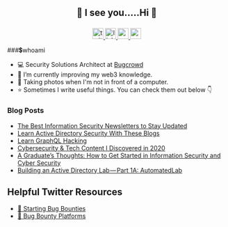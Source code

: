 <h2 align="center">👀 I see you.....Hi 👋</h2>

###

<div align="center">
    <a href="https://www.twitter.com/drunkrhin0" target="_blank">
        <img src="https://img.shields.io/static/v1?message=Twitter&logo=twitter&label=&color=1DA1F2&logoColor=white&labelColor=&style=for-the-badge" height="25" alt="twitter logo"  />
    </a>
    <a href="https://www.linkedin.com/in/tawilr/" target="_blank">
        <img src="https://img.shields.io/static/v1?message=LinkedIn&logo=linkedin&label=&color=0077B5&logoColor=white&labelColor=&style=for-the-badge" height="25" alt="linkedin logo"  />
    </a>
    <a href="https://www.drunkrhin0.blog/" target="_blank">
        <img src="https://img.shields.io/badge/website-000000?style=for-the-badge&logo=About.me&logoColor=white" height="25" alt="website logo"  />
    <a href="https://medium.com/@drunkrhin0" target="_blank">
        <img src="https://img.shields.io/static/v1?message=Medium&logo=medium&label=&color=12100E&logoColor=white&labelColor=&style=for-the-badge" height="25" alt="medium logo"  />
    </a>
</div>

###💲whoami

- 💻 Security Solutions Architect at [Bugcrowd](https://www.bugcrowd.com/)
- 🔭 I’m currently improving my web3 knowledge.
- 📸 Taking photos when I'm not in front of a computer.
- ⭐️ Sometimes I write useful things. You can check them out below 👇

### Blog Posts
<!-- BLOG-POST-LIST:START -->
- [The Best Information Security Newsletters to Stay Updated](https://www.drunkrhin0.blog/posts/the-best-information-security-newsletters-to-stay-updated/)
- [Learn Active Directory Security With These Blogs](https://www.drunkrhin0.blog/posts/learn-active-directory-security-with-these-blogs.md/)
- [Learn GraphQL Hacking](https://www.drunkrhin0.blog/posts/learn-graphql-hacking/)
- [Cybersecurity &amp; Tech Content I Discovered in 2020](https://www.drunkrhin0.blog/posts/cybersecurity-tech-content-i-discovered-in-2020/)
- [A Graduate’s Thoughts: How to Get Started in Information Security and Cyber Security](https://www.drunkrhin0.blog/posts/a-graduates-thoughts-how-to-get-started-in-information-security-and-cyber-security/)
- [Building an Active Directory Lab — Part 1A: AutomatedLab](https://www.drunkrhin0.blog/posts/building-an-active-directory-lab-part-1a-automatedlab-part-1a-automatedlab/)
<!-- BLOG-POST-LIST:END -->

## Helpful Twitter Resources
- [🧵 Starting Bug Bounties](https://twitter.com/drunkrhin0/status/1656580653633376257)
- [📃 Bug Bounty Platforms](https://twitter.com/i/lists/1580830663925981184)

